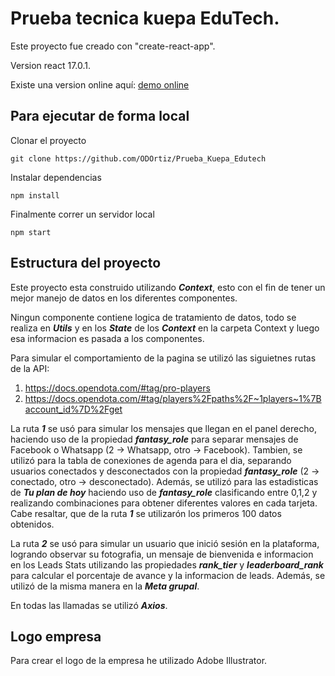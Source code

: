 # Prueba tecnica kuepa EduTech.
Este proyecto fue creado con "create-react-app".

Version react 17.0.1.

Existe una version online aquí: [demo online](https://prueba-kuepa-edutech.web.app/)
## Para ejecutar de forma local
Clonar el proyecto
```
git clone https://github.com/ODOrtiz/Prueba_Kuepa_Edutech
```
Instalar dependencias
```
npm install
```
Finalmente correr un servidor local
```
npm start
```
## Estructura del proyecto
Este proyecto esta construido utilizando ***Context***, esto con el fin de tener un mejor manejo de datos en los diferentes componentes.

Ningun componente contiene logica de tratamiento de datos, todo se realiza en ***Utils*** y en los ***State*** de los ***Context*** en la carpeta Context y luego esa informacion es pasada a los componentes. 

Para simular el comportamiento de la pagina se utilizó las siguietnes rutas de la API:
1. https://docs.opendota.com/#tag/pro-players
2. https://docs.opendota.com/#tag/players%2Fpaths%2F~1players~1%7Baccount_id%7D%2Fget

La ruta ***1*** se usó para simular los mensajes que llegan en el panel derecho, haciendo uso de la propiedad ***fantasy_role*** para separar mensajes de Facebook o Whatsapp (2 -> Whatsapp, otro -> Facebook). Tambien, se utilizó para la tabla de conexiones de agenda para el dia, separando usuarios conectados y desconectados con la propiedad  ***fantasy_role*** (2 -> conectado, otro -> desconectado). Además, se utilizó para las estadisticas de ***Tu plan de hoy*** haciendo uso de ***fantasy_role*** clasificando entre 0,1,2 y realizando combinaciones para obtener diferentes valores en cada tarjeta.
Cabe resaltar, que de la ruta ***1*** se utilizarón los primeros 100 datos obtenidos.

La ruta ***2*** se usó para simular un usuario que inició sesión en la plataforma, logrando observar su fotografia, un mensaje de bienvenida e informacion en los Leads Stats utilizando las propiedades ***rank_tier*** y ***leaderboard_rank*** para calcular el porcentaje de avance y la informacion de leads. Además, se utilizó de la misma manera en la ***Meta grupal***. 

En todas las llamadas se utilizó ***Axios***.
## Logo empresa
Para crear el logo de la empresa he utilizado Adobe Illustrator.
